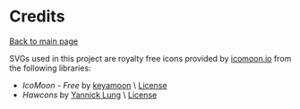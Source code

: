 
# Credits
[Back to main page](../README.md)

SVGs used in this project are royalty free icons provided by [icomoon.io](https://icomoon.io/) from the following libraries:

- *IcoMoon - Free* by [keyamoon](http://keyamoon.com/) \ [License](https://creativecommons.org/licenses/by/4.0/)
- *Hawcons* by [Yannick Lung](http://yannicklung.com/) \ [License](http://hawcons.com/)
